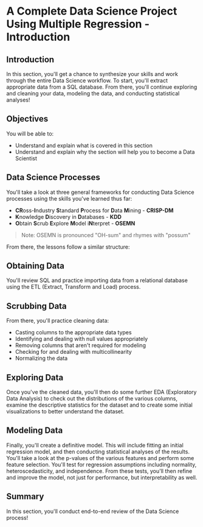 
# A Complete Data Science Project Using Multiple Regression - Introduction

## Introduction

In this section, you'll get a chance to synthesize your skills and work through the entire Data Science workflow. To start, you'll extract appropriate data from a SQL database. From there, you'll continue exploring and cleaning your data, modeling the data, and conducting statistical analyses!

## Objectives
You will be able to:
* Understand and explain what is covered in this section
* Understand and explain why the section will help you to become a Data Scientist

## Data Science Processes

You'll take a look at three general frameworks for conducting Data Science processes using the skills you've learned thus far:  
* **CR**oss-**I**ndustry **S**tandard **P**rocess for **D**ata **M**ining - **CRISP-DM**
* **K**nowledge **D**iscovery in **D**atabases - **KDD** 
* **O**btain **S**crub **E**xplore **M**odel i**N**terpret - **OSEMN**

> Note: OSEMN is pronounced "OH-sum" and rhymes with "possum"

From there, the lessons follow a similar structure:

## Obtaining Data

You'll review SQL and practice importing data from a relational database using the ETL (Extract, Transform and Load) process.

## Scrubbing Data

From there, you'll practice cleaning data:
* Casting columns to the appropriate data types
* Identifying and dealing with null values appropriately
* Removing columns that aren't required for modeling
* Checking for and dealing with multicollinearity
* Normalizing the data

## Exploring Data

Once you've the cleaned data, you'll then do some further EDA (Exploratory Data Analysis) to check out the distributions of the various columns, examine the descriptive statistics for the dataset and to create some initial visualizations to better understand the dataset.

## Modeling Data

Finally, you'll create a definitive model. This will include fitting an initial regression model, and then conducting statistical analyses of the results. You'll take a look at the p-values of the various features and perform some feature selection. You'll test for regression assumptions including normality, heteroscedasticity, and independence. From these tests, you'll then refine and improve the model, not just for performance, but interpretability as well.

## Summary

In this section, you'll conduct end-to-end review of the Data Science process!
